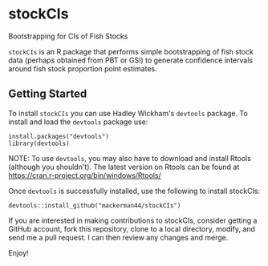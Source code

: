 # stockCIs
Bootstrapping for CIs of Fish Stocks

`stockCIs` is an R package that performs simple bootstrapping of fish stock data (perhaps obtained from PBT or GSI) to generate confidence intervals around fish stock proportion point estimates. 

## Getting Started

To install `stockCIs` you can use Hadley Wickham's `devtools` package. To install and load the `devtools` package use:
```
install.packages("devtools")
library(devtools)
```
NOTE: To use `devtools`, you may also have to download and install Rtools (although you shouldn't). The latest version on Rtools can be found at
https://cran.r-project.org/bin/windows/Rtools/

Once `devtools` is successfully installed, use the following to install stockCIs:
```
devtools::install_github("mackerman44/stockCIs")
```

If you are interested in making contributions to stockCIs, consider getting a GitHub account, fork this repository, clone to a local directory, modify, and send me a pull request. I can then review any changes and merge.

Enjoy!

